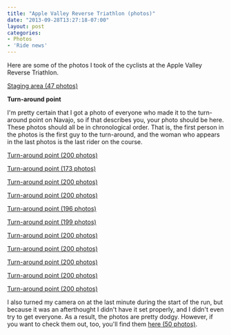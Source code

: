 ```yaml
---
title: "Apple Valley Reverse Triathlon (photos)"
date: "2013-09-28T13:27:18-07:00"
layout: post
categories:
- Photos
- 'Ride news'
---
```


Here are some of the photos I took of the cyclists at the Apple Valley Reverse Triathlon.  
  
[Staging area (47 photos)](https://www.flickr.com/photos/gregraven/sets/72157635989454386/)

**Turn-around point**

I'm pretty certain that I got a photo of everyone who made it to the turn-around point on Navajo, so if that describes you, your photo should be here. These photos should all be in chronological order. That is, the first person in the photos is the first guy to the turn-around, and the woman who appears in the last photos is the last rider on the course.

[Turn-around point (200 photos)](https://www.flickr.com/photos/gregraven/sets/72157635990818713/)

[Turn-around point (173 photos)](https://www.flickr.com/photos/gregraven/sets/72157635990888725/)

[Turn-around point (200 photos)](https://www.flickr.com/photos/gregraven/sets/72157635991333104/)

[Turn-around point (200 photos)](https://www.flickr.com/photos/gregraven/sets/72157636052055316/)

[Turn-around point (196 photos)](https://www.flickr.com/photos/gregraven/sets/72157636053711944/)

[Turn-around point (199 photos)](https://www.flickr.com/photos/gregraven/sets/72157636054354694/)

[Turn-around point (200 photos)](https://www.flickr.com/photos/gregraven/sets/72157636055988335/)

[Turn-around point (200 photos)](https://www.flickr.com/photos/gregraven/sets/72157636056295123/)

[Turn-around point (200 photos)](https://www.flickr.com/photos/gregraven/sets/72157636056252506/)

[Turn-around point (200 photos)](https://www.flickr.com/photos/gregraven/sets/72157636056647865/)

[Turn-around point (200 photos)](https://www.flickr.com/photos/gregraven/sets/72157636061100254/)

I also turned my camera on at the last minute during the start of the run, but because it was an afterthought I didn't have it set properly, and I didn't even try to get everyone. As a result, the photos are pretty dodgy. However, if you want to check them out, too, you'll find them [here (50 photos)](https://www.flickr.com/photos/gregraven/sets/72157635989731163/).